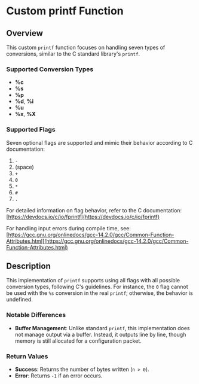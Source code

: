 # Custom printf Function

## Overview

This custom `printf` function focuses on handling seven types of conversions, similar to the C standard library's `printf`.

### Supported Conversion Types

- **%c**  
- **%s**  
- **%p**  
- **%d**, **%i**  
- **%u**  
- **%x**, **%X**

### Supported Flags

Seven optional flags are supported and mimic their behavior according to C documentation:

1. `-`  
2. (space)  
3. `+`  
4. `0`  
5. `*`  
6. `#`  
7. `.`

For detailed information on flag behavior, refer to the C documentation:  
[https://devdocs.io/c/io/fprintf](https://devdocs.io/c/io/fprintf)

For handling input errors during compile time, see:  
[https://gcc.gnu.org/onlinedocs/gcc-14.2.0/gcc/Common-Function-Attributes.html](https://gcc.gnu.org/onlinedocs/gcc-14.2.0/gcc/Common-Function-Attributes.html)

## Description

This implementation of `printf` supports using all flags with all possible conversion types, following C's guidelines. For instance, the `0` flag cannot be used with the `%s` conversion in the real `printf`; otherwise, the behavior is undefined.

### Notable Differences

- **Buffer Management**: Unlike standard `printf`, this implementation does not manage output via a buffer. Instead, it outputs line by line, though memory is still allocated for a configuration packet.
  
### Return Values

- **Success**: Returns the number of bytes written (`n > 0`).
- **Error**: Returns `-1` if an error occurs.



